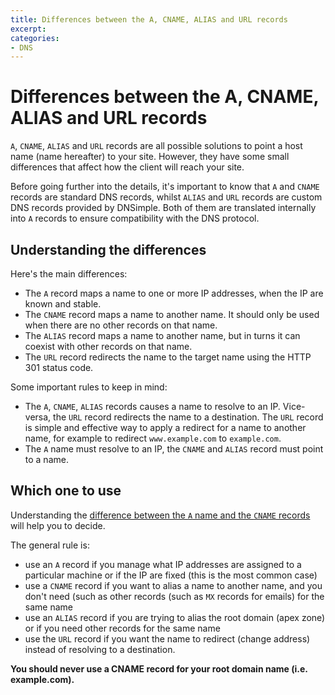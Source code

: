 ```yaml
---
title: Differences between the A, CNAME, ALIAS and URL records
excerpt: 
categories:
- DNS
---
```


# Differences between the A, CNAME, ALIAS and URL records

`A`, `CNAME`, `ALIAS` and `URL` records are all possible solutions to point a host name (name hereafter) to your site. However, they have some small differences that affect how the client will reach your site.

Before going further into the details, it's important to know that `A` and `CNAME` records are standard DNS records, whilst `ALIAS` and `URL` records are custom DNS records provided by DNSimple. Both of them are translated internally into `A` records to ensure compatibility with the DNS protocol.

## Understanding the differences

Here's the main differences:

- The `A` record maps a name to one or more IP addresses, when the IP are known and stable.
- The `CNAME` record maps a name to another name. It should only be used when there are no other records on that name.
- The `ALIAS` record maps a name to another name, but in turns it can coexist with other records on that name.
- The `URL` record redirects the name to the target name using the HTTP 301 status code.

Some important rules to keep in mind:

- The `A`, `CNAME`, `ALIAS` records causes a name to resolve to an IP. Vice-versa, the `URL` record redirects the name to a destination. The `URL` record is simple and effective way to apply a redirect for a name to another name, for example to redirect `www.example.com` to `example.com`.
- The `A` name must resolve to an IP, the `CNAME` and `ALIAS` record must point to a name.

## Which one to use

Understanding the [difference between the `A` name and the `CNAME` records](http://support.dnsimple.com/articles/differences-a-cname-records) will help you to decide.

The general rule is:

- use an `A` record if you manage what IP addresses are assigned to a particular machine or if the IP are fixed (this is the most common case)
- use a `CNAME` record if you want to alias a name to another name, and you don't need (such as other records (such as `MX` records for emails) for the same name
- use an `ALIAS` record if you are trying to alias the root domain (apex zone) or if you need other records for the same name
- use the `URL` record if you want the name to redirect (change address) instead of resolving to a destination.

**You should never use a CNAME record for your root domain name (i.e. example.com).**

